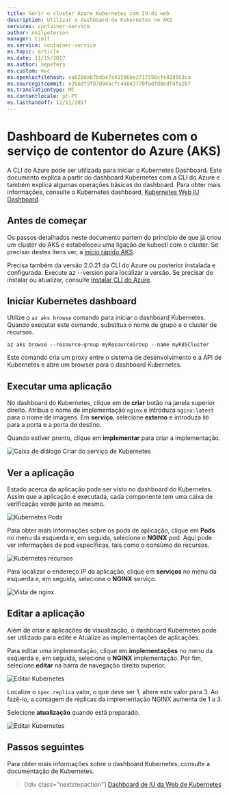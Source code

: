 ```yaml
---
title: Gerir o cluster Azure Kubernetes com IU da web
description: Utilizar o dashboard de Kubernetes no AKS
services: container-service
author: neilpeterson
manager: timlt
ms.service: container-service
ms.topic: article
ms.date: 11/15/2017
ms.author: nepeters
ms.custom: mvc
ms.openlocfilehash: ca828dab7bdb47e41596be2717598cfe828953ca
ms.sourcegitcommit: e266df9f97d04acfc4a843770fadfd8edf4fa2b7
ms.translationtype: MT
ms.contentlocale: pt-PT
ms.lasthandoff: 12/11/2017
---
```

# <a name="kubernetes-dashboard-with-azure-container-service-aks"></a>Dashboard de Kubernetes com o serviço de contentor do Azure (AKS)

A CLI do Azure pode ser utilizada para iniciar o Kubernetes Dashboard. Este documento explica a partir do dashboard Kubernetes com a CLI do Azure e também explica algumas operações básicas do dashboard. Para obter mais informações, consulte o Kubernetes dashboard, [Kubernetes Web IU Dashboard][kubernetes-dashboard].

## <a name="before-you-begin"></a>Antes de começar

Os passos detalhados neste documento partem do princípio de que já criou um cluster do AKS e estabeleceu uma ligação de kubectl com o cluster. Se precisar destes itens ver, a [início rápido AKS][aks-quickstart].

Precisa também da versão 2.0.21 da CLI do Azure ou posterior instalada e configurada. Execute az --version para localizar a versão. Se precisar de instalar ou atualizar, consulte [instalar CLI do Azure][install-azure-cli].

## <a name="start-kubernetes-dashboard"></a>Iniciar Kubernetes dashboard

Utilize o `az aks browse` comando para iniciar o dashboard Kubernetes. Quando executar este comando, substitua o nome de grupo e o cluster de recursos.

```azurecli
az aks browse --resource-group myResourceGroup --name myK8SCluster
```

Este comando cria um proxy entre o sistema de desenvolvimento e a API de Kubernetes e abre um browser para o dashboard Kubernetes.

## <a name="run-an-application"></a>Executar uma aplicação

No dashboard do Kubernetes, clique em de **criar** botão na janela superior direito. Atribua o nome de implementação `nginx` e introduza `nginx:latest` para o nome de imagens. Em **serviço**, selecione **externo** e introduza `80` para a porta e a porta de destino.

Quando estiver pronto, clique em **implementar** para criar a implementação.

![Caixa de diálogo Criar do serviço de Kubernetes](./media/container-service-kubernetes-ui/create-deployment.png)

## <a name="view-the-application"></a>Ver a aplicação

Estado acerca da aplicação pode ser visto no dashboard do Kubernetes. Assim que a aplicação é executada, cada componente tem uma caixa de verificação verde junto ao mesmo.

![Kubernetes Pods](./media/container-service-kubernetes-ui/complete-deployment.png)

Para obter mais informações sobre os pods de aplicação, clique em **Pods** no menu da esquerda e, em seguida, selecione o **NGINX** pod. Aqui pode ver informações de pod específicas, tais como o consumo de recursos.

![Kubernetes recursos](./media/container-service-kubernetes-ui/running-pods.png)

Para localizar o endereço IP da aplicação, clique em **serviços** no menu da esquerda e, em seguida, selecione o **NGINX** serviço.

![Vista de nginx](./media/container-service-kubernetes-ui/nginx-service.png)

## <a name="edit-the-application"></a>Editar a aplicação

Além de criar e aplicações de visualização, o dashboard Kubernetes pode ser utilizado para edite e Atualize as implementações de aplicações.

Para editar uma implementação, clique em **implementações** no menu da esquerda e, em seguida, selecione o **NGINX** implementação. Por fim, selecione **editar** na barra de navegação direito superior.

![Editar Kubernetes](./media/container-service-kubernetes-ui/view-deployment.png)

Localize o `spec.replica` valor, o que deve ser 1, altere este valor para 3. Ao fazê-lo, a contagem de réplicas da implementação NGINX aumenta de 1 a 3.

Selecione **atualização** quando está preparado.

![Editar Kubernetes](./media/container-service-kubernetes-ui/edit-deployment.png)

## <a name="next-steps"></a>Passos seguintes

Para obter mais informações sobre o dashboard Kubernetes, consulte a documentação de Kubernetes.

> [!div class="nextstepaction"]
> [Dashboard de IU da Web de Kubernetes][kubernetes-dashboard]

<!-- LINKS - external -->
[kubernetes-dashboard]: https://kubernetes.io/docs/tasks/access-application-cluster/web-ui-dashboard/

<!-- LINKS - internal -->
[aks-quickstart]: ./kubernetes-walkthrough.md
[install-azure-cli]: /cli/azure/install-azure-cli